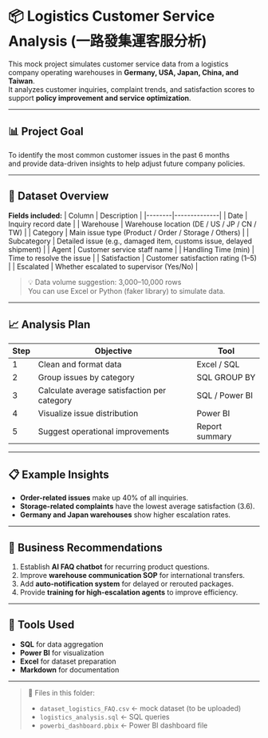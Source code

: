# 📦 Logistics Customer Service Analysis (一路發集運客服分析)

This mock project simulates customer service data from a logistics company operating warehouses in **Germany, USA, Japan, China, and Taiwan**.  
It analyzes customer inquiries, complaint trends, and satisfaction scores to support **policy improvement and service optimization**.

---

## 📊 Project Goal
To identify the most common customer issues in the past 6 months  
and provide data-driven insights to help adjust future company policies.

---

## 🧠 Dataset Overview
**Fields included:**
| Column | Description |
|--------|--------------|
| Date | Inquiry record date |
| Warehouse | Warehouse location (DE / US / JP / CN / TW) |
| Category | Main issue type (Product / Order / Storage / Others) |
| Subcategory | Detailed issue (e.g., damaged item, customs issue, delayed shipment) |
| Agent | Customer service staff name |
| Handling Time (min) | Time to resolve the issue |
| Satisfaction | Customer satisfaction rating (1–5) |
| Escalated | Whether escalated to supervisor (Yes/No) |

> 💡 Data volume suggestion: 3,000–10,000 rows  
> You can use Excel or Python (faker library) to simulate data.

---

## 📈 Analysis Plan

| Step | Objective | Tool |
|------|------------|------|
| 1 | Clean and format data | Excel / SQL |
| 2 | Group issues by category | SQL GROUP BY |
| 3 | Calculate average satisfaction per category | SQL / Power BI |
| 4 | Visualize issue distribution | Power BI |
| 5 | Suggest operational improvements | Report summary |

---

## 📋 Example Insights
- **Order-related issues** make up 40% of all inquiries.  
- **Storage-related complaints** have the lowest average satisfaction (3.6).  
- **Germany and Japan warehouses** show higher escalation rates.  

---

## 🧭 Business Recommendations
1. Establish **AI FAQ chatbot** for recurring product questions.  
2. Improve **warehouse communication SOP** for international transfers.  
3. Add **auto-notification system** for delayed or rerouted packages.  
4. Provide **training for high-escalation agents** to improve efficiency.

---

## 🧰 Tools Used
- **SQL** for data aggregation  
- **Power BI** for visualization  
- **Excel** for dataset preparation  
- **Markdown** for documentation

---

> 📁 Files in this folder:
> - `dataset_logistics_FAQ.csv` ← mock dataset (to be uploaded)
> - `logistics_analysis.sql` ← SQL queries
> - `powerbi_dashboard.pbix` ← Power BI dashboard file
